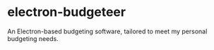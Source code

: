 # electron-budgeteer
An Electron-based budgeting software, tailored to meet my personal budgeting needs.
